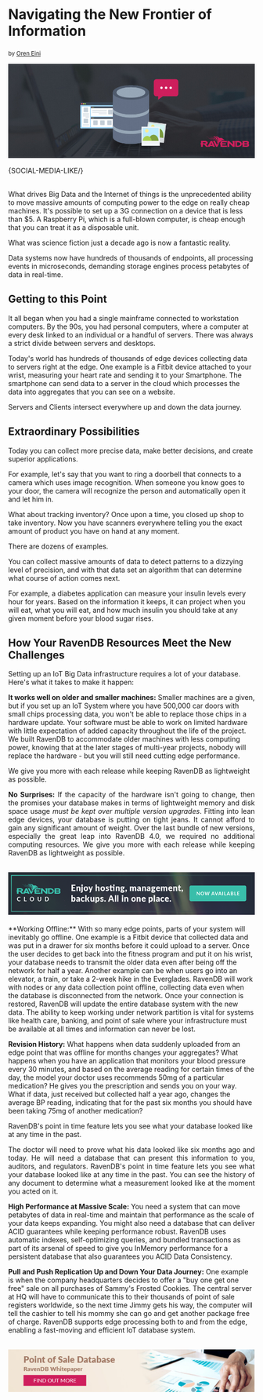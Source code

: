 # Navigating the New Frontier of Information
<small>by <a href="mailto:ayende@hibernatingrhinos.com">Oren Eini</a></small>

![Navigating the New Frontier of Information: Big Data in IoT](images/nosql-databases-navigating-the-new-frontier-of-information-in-big-data-and-iot.jpg)

{SOCIAL-MEDIA-LIKE/}

<br/>
What drives Big Data and the Internet of things is the unprecedented ability to move massive amounts of computing power to the edge on really cheap machines. It's possible to set up a 3G connection on a device that is less than $5. A Raspberry Pi, which is a full-blown computer, is cheap enough that you can treat it as a disposable unit.

What was science fiction just a decade ago is now a fantastic reality.

Data systems now have hundreds of thousands of endpoints, all processing events in microseconds, demanding storage engines process petabytes of data in real-time.

## Getting to this Point

It all began when you had a single mainframe connected to workstation computers. By the 90s, you had personal computers, where a computer at every desk linked to an individual or a handful of servers. There was always a strict divide between servers and desktops.

Today's world has hundreds of thousands of edge devices collecting data to servers right at the edge. One example is a Fitbit device attached to your wrist, measuring your heart rate and sending it to your Smartphone. The smartphone can send data to a server in the cloud which processes the data into aggregates that you can see on a website.

Servers and Clients intersect everywhere up and down the data journey.

## Extraordinary Possibilities

Today you can collect more precise data, make better decisions, and create superior applications.

For example, let's say that you want to ring a doorbell that connects to a camera which uses image recognition. When someone you know goes to your door, the camera will recognize the person and automatically open it and let him in.

What about tracking inventory? Once upon a time, you closed up shop to take inventory. Now you have scanners everywhere telling you the exact amount of product you have on hand at any moment.

There are dozens of examples.

You can collect massive amounts of data to detect patterns to a dizzying level of precision, and with that data set an algorithm that can determine what course of action comes next.

For example, a diabetes application can measure your insulin levels every hour for years. Based on the information it keeps, it can project when you will eat, what you will eat, and how much insulin you should take at any given moment before your blood sugar rises.

## How Your RavenDB Resources Meet the New Challenges

Setting up an IoT Big Data infrastructure requires a lot of your database. Here's what it takes to make it happen:

**It works well on older and smaller machines:** Smaller machines are a given, but if you set up an IoT System where you have 500,000 car doors with small chips processing data, you won't be able to replace those chips in a hardware update. Your software must be able to work on limited hardware with little expectation of added capacity throughout the life of the project. We built RavenDB to accommodate older machines with less computing power, knowing that at the later stages of multi-year projects, nobody will replace the hardware - but you will still need cutting edge performance.

<div class="pull-left margin-right">
    <div class="quote-textbox-left">
		We give you more with each release while keeping RavenDB as lightweight as possible.
    </div>
</div>
<p style="text-align:justify">
<strong>No Surprises:</strong> If the capacity of the hardware isn't going to change, then the promises your database makes in terms of lightweight memory and disk space usage <em>must be kept over multiple version upgrades</em>. Fitting into lean edge devices, your database is putting on tight jeans. It cannot afford to gain any significant amount of weight. Over the last bundle of new versions, especially the great leap into RavenDB 4.0, we required no additional computing resources. We give you more with each release while keeping RavenDB as lightweight as possible.</p>
<br/>
<div class="margin-bottom">
    <a href="https://cloud.ravendb.net"><img src="images/ravendb-cloud.png" class="img-responsive m-0-auto" alt="Managed Cloud Hosting"/></a>
</div>
<br/>
**Working Offline:** With so many edge points, parts of your system will inevitably go offline. One example is a Fitbit device that collected data and was put in a drawer for six months before it could upload to a server. Once the user decides to get back into the fitness program and put it on his wrist, your database needs to transmit the older data even after being off the network for half a year. Another example can be when users go into an elevator, a train, or take a 2-week hike in the Everglades. RavenDB will work with nodes or any data collection point offline, collecting data even when the database is disconnected from the network. Once your connection is restored, RavenDB will update the entire database system with the new data. The ability to keep working under network partition is vital for systems like health care, banking, and point of sale where your infrastructure must be available at all times and information can never be lost.

**Revision History:** What happens when data suddenly uploaded from an edge point that was offline for months changes your aggregates? What happens when you have an application that monitors your blood pressure every 30 minutes, and based on the average reading for certain times of the day, the model your doctor uses recommends 50mg of a particular medication? He gives you the prescription and sends you on your way. What if data, just received but collected half a year ago, changes the average BP reading, indicating that for the past six months you should have been taking 75mg of another medication?
<div class="pull-right margin-left">
    <div class="quote-textbox-right">
		RavenDB's point in time feature lets you see what your database looked like at any time in the past.
    </div>
</div>
<p style="text-align:justify">The doctor will need to prove what his data looked like six months ago and today. He will need a database that can present this information to you, auditors, and regulators. RavenDB's point in time feature lets you see what your database looked like at any time in the past. You can see the history of any document to determine what a measurement looked like at the moment you acted on it.</p>

**High Performance at Massive Scale:** You need a system that can move petabytes of data in real-time and maintain that performance as the scale of your data keeps expanding. You might also need a database that can deliver ACID guarantees while keeping performance robust. RavenDB uses automatic indexes, self-optimizing queries, and bundled transactions as part of its arsenal of speed to give you InMemory performance for a persistent database that also guarantees you ACID Data Consistency.

**Pull and Push Replication Up and Down Your Data Journey:** One example is when the company headquarters decides to offer a "buy one get one free" sale on all purchases of Sammy's Frosted Cookies. The central server at HQ will have to communicate this to their thousands of point of sale registers worldwide, so the next time Jimmy gets his way, the computer will tell the cashier to tell his mommy she can go and get another package free of charge. RavenDB supports edge processing both to and from the edge, enabling a fast-moving and efficient IoT database system.<br/>
<br/>
<div>
    <a href="https://ravendb.net/whitepapers/ravendb-point-of-sale-database"><img src="images/point-of-sale-database.jpg" class="img-responsive m-0-auto" alt="RavenDB Point of Sale Database Whitepaper"/></a>
</div>
<br/>
